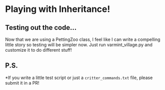 # Playing with Inheritance!

## Testing out the code...

Now that we are using a PettingZoo class, I feel like I can write a compelling little story so testing will be simpler now. Just run varmint_village.py and customize it to do different stuff!

## P.S.

*If you write a little test script or just a `critter_commands.txt` file, please submit it in a PR!
